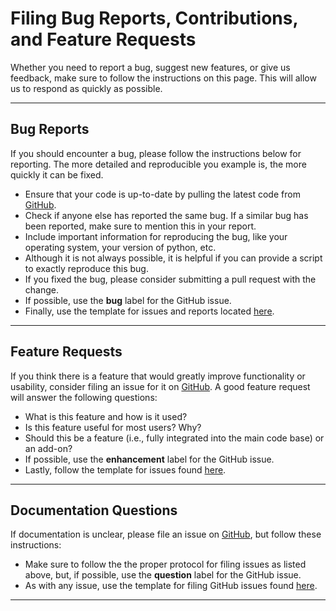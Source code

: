 # Filing Bug Reports, Contributions, and Feature Requests
Whether you need to report a bug, suggest new features, or give us feedback, make sure to follow the instructions on this page.
This will allow us to respond as quickly as possible.

---

## Bug Reports
If you should encounter a bug, please follow the instructions below for reporting.
The more detailed and reproducible you example is, the more quickly it can be fixed.

* Ensure that your code is up-to-date by pulling the latest code from [GitHub](https://github.com/kosticlab/aether).
* Check if anyone else has reported the same bug. If a similar bug has been reported, make sure to mention this in your report.
* Include important information for reproducing the bug, like your operating system, your version of python, etc.
* Although it is not always possible, it is helpful if you can provide a script to exactly reproduce this bug.
* If you fixed the bug, please consider submitting a pull request with the change.
* If possible, use the **bug** label for the GitHub issue.
* Finally, use the template for issues and reports located [here](https://github.com/kosticlab/aether/blob/master/ISSUE_TEMPLATE.md).

---

## Feature Requests
If you think there is a feature that would greatly improve functionality or usability, consider filing an issue for it on [GitHub](https://github.com/kosticlab/aether/issues).
A good feature request will answer the following questions:

* What is this feature and how is it used?
* Is this feature useful for most users? Why?
* Should this be a feature (i.e., fully integrated into the main code base) or an add-on?
* If possible, use the **enhancement** label for the GitHub issue.
* Lastly, follow the template for issues found [here](https://github.com/kosticlab/aether/blob/master/ISSUE_TEMPLATE.md).

---

## Documentation Questions
If documentation is unclear, please file an issue on [GitHub](https://github.com/kosticlab/aether/issues), but follow these instructions:

* Make sure to follow the the proper protocol for filing issues as listed above, but, if possible, use the **question** label for the GitHub issue.
* As with any issue, use the template for filing GitHub issues found [here](https://github.com/kosticlab/aether/blob/master/ISSUE_TEMPLATE.md).

---
